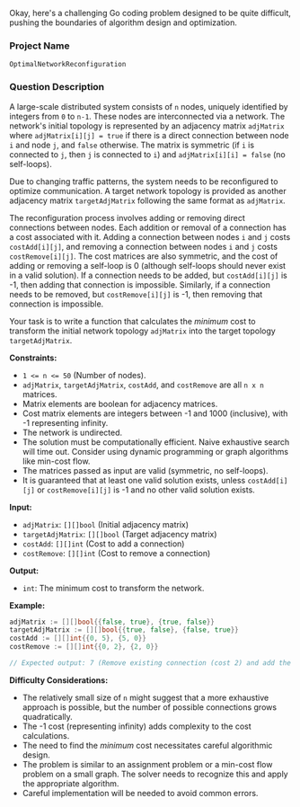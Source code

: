 Okay, here's a challenging Go coding problem designed to be quite difficult, pushing the boundaries of algorithm design and optimization.

### Project Name

```
OptimalNetworkReconfiguration
```

### Question Description

A large-scale distributed system consists of `n` nodes, uniquely identified by integers from `0` to `n-1`. These nodes are interconnected via a network. The network's initial topology is represented by an adjacency matrix `adjMatrix` where `adjMatrix[i][j] = true` if there is a direct connection between node `i` and node `j`, and `false` otherwise. The matrix is symmetric (if `i` is connected to `j`, then `j` is connected to `i`) and `adjMatrix[i][i] = false` (no self-loops).

Due to changing traffic patterns, the system needs to be reconfigured to optimize communication. A target network topology is provided as another adjacency matrix `targetAdjMatrix` following the same format as `adjMatrix`.

The reconfiguration process involves adding or removing direct connections between nodes. Each addition or removal of a connection has a cost associated with it. Adding a connection between nodes `i` and `j` costs `costAdd[i][j]`, and removing a connection between nodes `i` and `j` costs `costRemove[i][j]`. The cost matrices are also symmetric, and the cost of adding or removing a self-loop is 0 (although self-loops should never exist in a valid solution). If a connection needs to be added, but `costAdd[i][j]` is -1, then adding that connection is impossible. Similarly, if a connection needs to be removed, but `costRemove[i][j]` is -1, then removing that connection is impossible.

Your task is to write a function that calculates the *minimum* cost to transform the initial network topology `adjMatrix` into the target topology `targetAdjMatrix`.

**Constraints:**

*   `1 <= n <= 50` (Number of nodes).
*   `adjMatrix`, `targetAdjMatrix`, `costAdd`, and `costRemove` are all `n x n` matrices.
*   Matrix elements are boolean for adjacency matrices.
*   Cost matrix elements are integers between -1 and 1000 (inclusive), with -1 representing infinity.
*   The network is undirected.
*   The solution must be computationally efficient. Naive exhaustive search will time out. Consider using dynamic programming or graph algorithms like min-cost flow.
*   The matrices passed as input are valid (symmetric, no self-loops).
*   It is guaranteed that at least one valid solution exists, unless `costAdd[i][j]` or `costRemove[i][j]` is -1 and no other valid solution exists.

**Input:**

*   `adjMatrix`: `[][]bool` (Initial adjacency matrix)
*   `targetAdjMatrix`: `[][]bool` (Target adjacency matrix)
*   `costAdd`: `[][]int` (Cost to add a connection)
*   `costRemove`: `[][]int` (Cost to remove a connection)

**Output:**

*   `int`: The minimum cost to transform the network.

**Example:**

```go
adjMatrix := [][]bool{{false, true}, {true, false}}
targetAdjMatrix := [][]bool{{true, false}, {false, true}}
costAdd := [][]int{{0, 5}, {5, 0}}
costRemove := [][]int{{0, 2}, {2, 0}}

// Expected output: 7 (Remove existing connection (cost 2) and add the other (cost 5))
```

**Difficulty Considerations:**

*   The relatively small size of `n` might suggest that a more exhaustive approach is possible, but the number of possible connections grows quadratically.
*   The -1 cost (representing infinity) adds complexity to the cost calculations.
*   The need to find the *minimum* cost necessitates careful algorithmic design.
*   The problem is similar to an assignment problem or a min-cost flow problem on a small graph. The solver needs to recognize this and apply the appropriate algorithm.
*   Careful implementation will be needed to avoid common errors.
